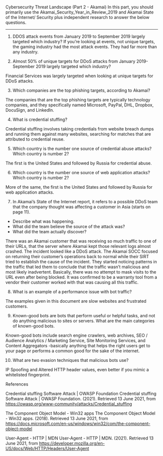 Cybersecurity Threat Landscape (Part 2 - Akamai)
In this part, you should primarily use the Akamai_Security_Year_in_Review_2019 and Akamai State of the Internet/ Security plus independent research to answer the below questions.
______________________________________________________________________
1.	DDOS attack events from January 2019 to September 2019 largely targeted which industry?
If you’re looking at events, not unique targets, the gaming industry had the most attack events. They had far more than any industry.

2.	Almost 50% of unique targets for DDoS attacks from January 2019- September 2019 largely targeted which industry?

Financial Services was largely targeted when looking at unique targets for DDoS attacks.

3.	Which companies are the top phishing targets, according to Akamai?

The companies that are the top phishing targets are typically technology companies, and they specifically named Microsoft, PayPal, DHL, Dropbox, DocuSign, and LinkedIn.

4.	What is credential stuffing?

Credential stuffing involves taking credentials from website breach dumps and running them against many websites, searching for matches that are attributed to credential reuse.

5.	Which country is the number one source of credential abuse attacks? Which country is number 2?

The first is the United States and followed by Russia for credential abuse.

6.	Which country is the number one source of web application attacks? Which country is number 2?

More of the same, the first is the United States and followed by Russia for web application attacks.

7.	In Akamai’s State of the Internet report, it refers to a possible DDoS team that the company thought was affecting a customer in Asia (starts on page 11).
-	Describe what was happening.
-	What did the team believe the source of the attack was?
-	What did the team actually discover?

There was an Akamai customer that was receiving so much traffic to one of their URLs, that the server where Akamai kept those relevant logs almost crashed. The incident looked like a DDoS attack. The Akamai SOCC focused on returning their customer’s operations back to normal while their SIRT tried to establish the cause of the incident. They started noticing patterns in the traffic that led them to conclude that the traffic wasn’t malicious and most likely inadvertent. Basically, there was no attempt to mask visits to the URL even after being blocked. It was confirmed to be a warranty tool from a vendor their customer worked with that was causing all this traffic.

8.	What is an example of a performance issue with bot traffic?

The examples given in this document are slow websites and frustrated customers.

9.	Known-good bots are bots that perform useful or helpful tasks, and not do anything malicious to sites or servers. What are the main categories of known-good bots.

Known-good bots include search engine crawlers, web archives, SEO / Audience Analytics / Marketing Service, Site Monitoring Services, and Content Aggregators -basically anything that helps the right users get to your page or performs a common good for the sake of the internet.

10.	What are two evasion techniques that malicious bots use?

IP Spoofing and Altered HTTP header values, even better if you mimic a whitelisted fingerprint.





References

Credential stuffing Software Attack | OWASP Foundation
Credential stuffing Software Attack | OWASP Foundation. (2021). Retrieved 13 June 2021, from https://owasp.org/www-community/attacks/Credential_stuffing

The Component Object Model - Win32 apps
The Component Object Model - Win32 apps. (2018). Retrieved 13 June 2021, from https://docs.microsoft.com/en-us/windows/win32/com/the-component-object-model

User-Agent - HTTP | MDN
User-Agent - HTTP | MDN. (2021). Retrieved 13 June 2021, from https://developer.mozilla.org/en-US/docs/Web/HTTP/Headers/User-Agent

